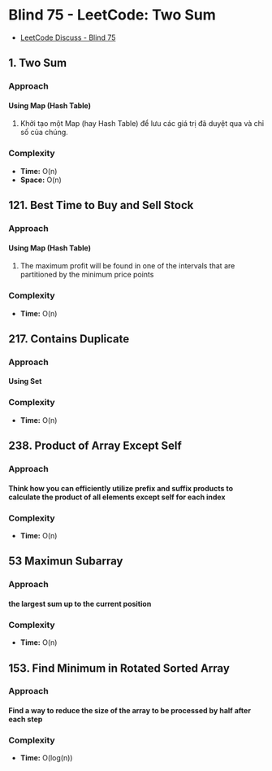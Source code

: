 # Blind 75 - LeetCode: Two Sum
- [LeetCode Discuss - Blind 75](https://leetcode.com/discuss/post/460599/blind-75-leetcode-questions-by-krishnade-9xev/)

## 1. Two Sum

### Approach

#### Using Map (Hash Table)

1. Khởi tạo một Map (hay Hash Table) để lưu các giá trị đã duyệt qua và chỉ số của chúng.
<!--
2. Duyệt qua từng phần tử của mảng:
    - Tính phần còn thiếu (complement) = `target - nums[i]`
    - Nếu phần còn thiếu đã tồn tại trong Map, trả về chỉ số của nó và chỉ số hiện tại.
    - Nếu chưa có, thêm giá trị hiện tại và chỉ số vào Map.
-->
### Complexity

- **Time:** O(n)
- **Space:** O(n)

## 121. Best Time to Buy and Sell Stock

### Approach

#### Using Map (Hash Table)

1. The maximum profit will be found in one of the intervals that are partitioned by the minimum price points
<!--
Duy trì một biến minPrice (giá mua thấp nhất bạn đã thấy từ đầu đến giờ).
Duy trì một biến maxProfit (lợi nhuận tối đa tìm được).
Duyệt qua mảng prices một lần duy nhất. Tại mỗi price:
Tính lợi nhuận tiềm năng nếu bán hôm nay: currentProfit = price - minPrice.
Cập nhật maxProfit = max(maxProfit, currentProfit).
Cập nhật minPrice = min(minPrice, price).
-->
### Complexity

- **Time:** O(n)

## 217. Contains Duplicate

### Approach

#### Using Set

### Complexity

- **Time:** O(n)

## 238. Product of Array Except Self

### Approach

#### Think how you can efficiently utilize prefix and suffix products to calculate the product of all elements except self for each index

### Complexity

- **Time:** O(n)

## 53 Maximun Subarray

### Approach

#### the largest sum up to the current position

### Complexity

- **Time:** O(n)

## 153. Find Minimum in Rotated Sorted Array

### Approach

#### Find a way to reduce the size of the array to be processed by half after each step

### Complexity

- **Time:** O(log(n))
